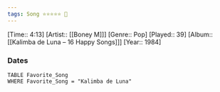 ```yaml
---
tags: Song ⭐⭐⭐⭐⭐ 💛
---
```

[Time:: 4:13]
[Artist:: [[Boney M]]]
[Genre:: Pop]
[Played:: 39]
[Album:: [[Kalimba de Luna – 16 Happy Songs]]]
[Year:: 1984]
### Dates
````dataview
TABLE Favorite_Song
WHERE Favorite_Song = "Kalimba de Luna"
````